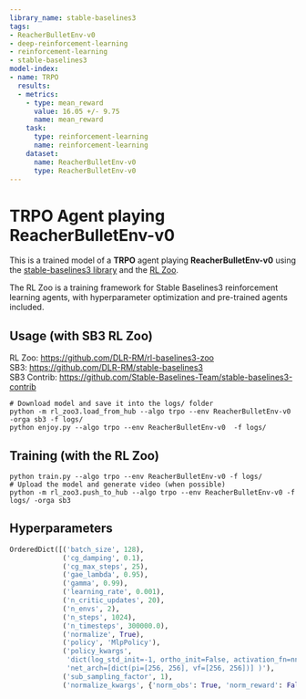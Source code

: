 ```yaml
---
library_name: stable-baselines3
tags:
- ReacherBulletEnv-v0
- deep-reinforcement-learning
- reinforcement-learning
- stable-baselines3
model-index:
- name: TRPO
  results:
  - metrics:
    - type: mean_reward
      value: 16.05 +/- 9.75
      name: mean_reward
    task:
      type: reinforcement-learning
      name: reinforcement-learning
    dataset:
      name: ReacherBulletEnv-v0
      type: ReacherBulletEnv-v0
---
```


# **TRPO** Agent playing **ReacherBulletEnv-v0**
This is a trained model of a **TRPO** agent playing **ReacherBulletEnv-v0**
using the [stable-baselines3 library](https://github.com/DLR-RM/stable-baselines3)
and the [RL Zoo](https://github.com/DLR-RM/rl-baselines3-zoo).

The RL Zoo is a training framework for Stable Baselines3
reinforcement learning agents,
with hyperparameter optimization and pre-trained agents included.

## Usage (with SB3 RL Zoo)

RL Zoo: https://github.com/DLR-RM/rl-baselines3-zoo<br/>
SB3: https://github.com/DLR-RM/stable-baselines3<br/>
SB3 Contrib: https://github.com/Stable-Baselines-Team/stable-baselines3-contrib

```
# Download model and save it into the logs/ folder
python -m rl_zoo3.load_from_hub --algo trpo --env ReacherBulletEnv-v0 -orga sb3 -f logs/
python enjoy.py --algo trpo --env ReacherBulletEnv-v0  -f logs/
```

## Training (with the RL Zoo)
```
python train.py --algo trpo --env ReacherBulletEnv-v0 -f logs/
# Upload the model and generate video (when possible)
python -m rl_zoo3.push_to_hub --algo trpo --env ReacherBulletEnv-v0 -f logs/ -orga sb3
```

## Hyperparameters
```python
OrderedDict([('batch_size', 128),
             ('cg_damping', 0.1),
             ('cg_max_steps', 25),
             ('gae_lambda', 0.95),
             ('gamma', 0.99),
             ('learning_rate', 0.001),
             ('n_critic_updates', 20),
             ('n_envs', 2),
             ('n_steps', 1024),
             ('n_timesteps', 300000.0),
             ('normalize', True),
             ('policy', 'MlpPolicy'),
             ('policy_kwargs',
              'dict(log_std_init=-1, ortho_init=False, activation_fn=nn.ReLU, '
              'net_arch=[dict(pi=[256, 256], vf=[256, 256])] )'),
             ('sub_sampling_factor', 1),
             ('normalize_kwargs', {'norm_obs': True, 'norm_reward': False})])
```
